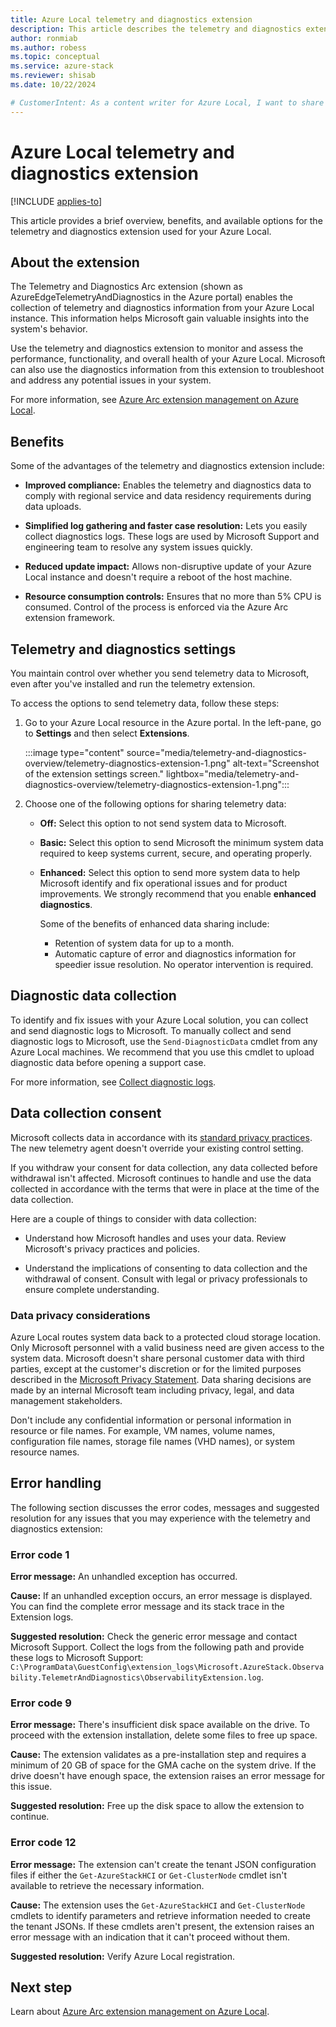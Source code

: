 ```yaml
---
title: Azure Local telemetry and diagnostics extension
description: This article describes the telemetry and diagnostics extension in Azure Local.
author: ronmiab
ms.author: robess
ms.topic: conceptual
ms.service: azure-stack
ms.reviewer: shisab
ms.date: 10/22/2024

# CustomerIntent: As a content writer for Azure Local, I want to share viable information on the telemetry and diagnostics extension that will help users understand the feature and ways they can benefit from using it.
---
```

# Azure Local telemetry and diagnostics extension

[!INCLUDE [applies-to](../../hci/includes/hci-applies-to-23h2-22h2.md)]

This article provides a brief overview, benefits, and available options for the telemetry and diagnostics extension used for your Azure Local.

## About the extension

The Telemetry and Diagnostics Arc extension (shown as AzureEdgeTelemetryAndDiagnostics in the Azure portal) enables the collection of telemetry and diagnostics information from your Azure Local instance. This information helps Microsoft gain valuable insights into the system's behavior.

Use the telemetry and diagnostics extension to monitor and assess the performance, functionality, and overall health of your Azure Local. Microsoft can also use the diagnostics information from this extension to troubleshoot and address any potential issues in your system.

For more information, see [Azure Arc extension management on Azure Local](../manage/arc-extension-management.md#azure-managed-extensions-in-azure-local).

## Benefits

Some of the advantages of the telemetry and diagnostics extension include:

- **Improved compliance:** Enables the telemetry and diagnostics data to comply with regional service and data residency requirements during data uploads.
  
- **Simplified log gathering and faster case resolution:** Lets you easily collect diagnostics logs. These logs are used by Microsoft Support and engineering team to resolve any system issues quickly.

- **Reduced update impact:** Allows non-disruptive update of your Azure Local instance and doesn't require a reboot of the host machine.

- **Resource consumption controls:** Ensures that no more than 5% CPU is consumed. Control of the process is enforced via the Azure Arc extension framework.

## Telemetry and diagnostics settings

You maintain control over whether you send telemetry data to Microsoft, even after you've installed and run the telemetry extension.

To access the options to send telemetry data, follow these steps:

1. Go to your Azure Local resource in the Azure portal. In the left-pane, go to **Settings** and then select **Extensions**.

   :::image type="content" source="media/telemetry-and-diagnostics-overview/telemetry-diagnostics-extension-1.png" alt-text="Screenshot of the extension settings screen." lightbox="media/telemetry-and-diagnostics-overview/telemetry-diagnostics-extension-1.png":::

2. Choose one of the following options for sharing telemetry data:

   - **Off:** Select this option to not send system data to Microsoft.

   - **Basic:** Select this option to send Microsoft the minimum system data required to keep systems current, secure, and operating properly.

   - **Enhanced:** Select this option to send more system data to help Microsoft identify and fix operational issues and for product improvements. We strongly recommend that you enable **enhanced diagnostics**.

     Some of the benefits of enhanced data sharing include:

     - Retention of system data for up to a month.
     - Automatic capture of error and diagnostics information for speedier issue resolution. No operator intervention is required.

## Diagnostic data collection

To identify and fix issues with your Azure Local solution, you can collect and send diagnostic logs to Microsoft. To manually collect and send diagnostic logs to Microsoft, use the `Send-DiagnosticData` cmdlet from any Azure Local machines. We recommend that you use this cmdlet to upload diagnostic data before opening a support case.

For more information, see [Collect diagnostic logs](../manage/collect-logs.md).

## Data collection consent

Microsoft collects data in accordance with its [standard privacy practices](https://privacy.microsoft.com/). The new telemetry agent doesn't override your existing control setting.

If you withdraw your consent for data collection, any data collected before withdrawal isn't affected. Microsoft continues to handle and use the data collected in accordance with the terms that were in place at the time of the data collection.

Here are a couple of things to consider with data collection:

- Understand how Microsoft handles and uses your data. Review Microsoft's privacy practices and policies.

- Understand the implications of consenting to data collection and the withdrawal of consent. Consult with legal or privacy professionals to ensure complete understanding.

### Data privacy considerations

Azure Local routes system data back to a protected cloud storage location. Only Microsoft personnel with a valid business need are given access to the system data. Microsoft doesn't share personal customer data with third parties, except at the customer's discretion or for the limited purposes described in the [Microsoft Privacy Statement](https://privacy.microsoft.com/privacystatement). Data sharing decisions are made by an internal Microsoft team including privacy, legal, and data management stakeholders.

Don't include any confidential information or personal information in resource or file names. For example, VM names, volume names, configuration file names, storage file names (VHD names), or system resource names.

## Error handling

The following section discusses the error codes, messages and suggested resolution for any issues that you may experience with the telemetry and diagnostics extension:

### Error code 1

**Error message:** An unhandled exception has occurred.

**Cause:** If an unhandled exception occurs, an error message is displayed. You can find the complete error message and its stack trace in the Extension logs.

**Suggested resolution:** Check the generic error message and contact Microsoft Support. Collect the logs from the following path and provide these logs to Microsoft Support:
`C:\ProgramData\GuestConfig\extension_logs\Microsoft.AzureStack.Observability.TelemetrAndDiagnostics\ObservabilityExtension.log`.

### Error code 9

**Error message:** There's insufficient disk space available on the drive. To proceed with the extension installation, delete some files to free up space.

**Cause:** The extension validates as a pre-installation step and requires a minimum of 20 GB of space for the GMA cache on the system drive. If the drive doesn't have enough space, the extension raises an error message for this issue.

**Suggested resolution:** Free up the disk space to allow the extension to continue.

### Error code 12

**Error message:** The extension can't create the tenant JSON configuration files if either the `Get-AzureStackHCI` or `Get-ClusterNode` cmdlet isn't available to retrieve the necessary information.

**Cause:** The extension uses the `Get-AzureStackHCI` and `Get-ClusterNode` cmdlets to identify parameters and retrieve information needed to create the tenant JSONs. If these cmdlets aren't present, the extension raises an error message with an indication that it can't proceed without them.

**Suggested resolution:** Verify Azure Local registration.

## Next step

Learn about [Azure Arc extension management on Azure Local](../manage/arc-extension-management.md).
